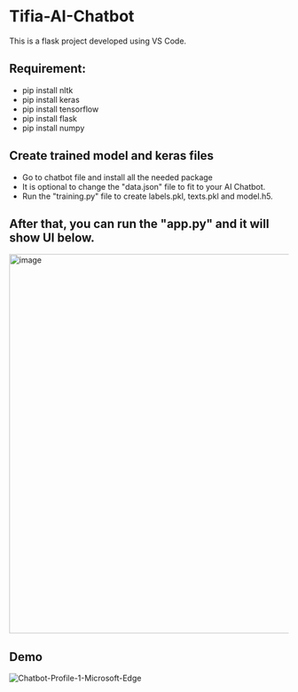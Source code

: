 # Tifia-AI-Chatbot
This is a flask project developed using VS Code.

## Requirement:
- pip install nltk
- pip install keras
- pip install tensorflow
- pip install flask
- pip install numpy

## Create trained model and keras files
- Go to chatbot file and install all the needed package
- It is optional to change the "data.json" file to fit to your AI Chatbot.
- Run the "training.py" file to create labels.pkl, texts.pkl and model.h5.

## After that, you can run the "app.py" and it will show UI below.
<img width="684" alt="image" src="https://github.com/chiahuiyun/TifiaChatbot/assets/80665061/0b8136e8-b14d-43a5-a394-37e570cec757">

## Demo
![Chatbot-Profile-1-Microsoft-Edge](https://github.com/chiahuiyun/TifiaChatbot/assets/80665061/bcc66521-eb6a-4a99-8c46-6993de34fe23)

